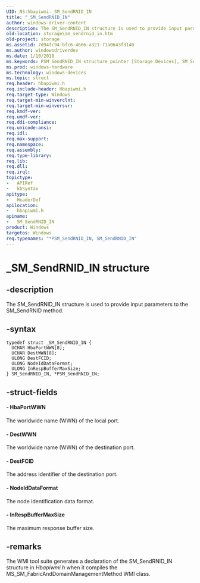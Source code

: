 ```yaml
---
UID: NS:hbapiwmi._SM_SendRNID_IN
title: "_SM_SendRNID_IN"
author: windows-driver-content
description: The SM_SendRNID_IN structure is used to provide input parameters to the SM_SendRNID method.
old-location: storage\sm_sendrnid_in.htm
old-project: storage
ms.assetid: 7d94fc94-bfc6-4666-a321-71a0643f3140
ms.author: windowsdriverdev
ms.date: 1/10/2018
ms.keywords: PSM_SendRNID_IN structure pointer [Storage Devices], SM_SendRNID_IN, SM_SendRNID_IN structure [Storage Devices], hbapiwmi/PSM_SendRNID_IN, storage.sm_sendrnid_in, hbapiwmi/SM_SendRNID_IN, PSM_SendRNID_IN, *PSM_SendRNID_IN, _SM_SendRNID_IN, structs-Fibre_61452dff-7706-4a0a-838a-5220f7117668.xml
ms.prod: windows-hardware
ms.technology: windows-devices
ms.topic: struct
req.header: hbapiwmi.h
req.include-header: Hbapiwmi.h
req.target-type: Windows
req.target-min-winverclnt: 
req.target-min-winversvr: 
req.kmdf-ver: 
req.umdf-ver: 
req.ddi-compliance: 
req.unicode-ansi: 
req.idl: 
req.max-support: 
req.namespace: 
req.assembly: 
req.type-library: 
req.lib: 
req.dll: 
req.irql: 
topictype:
-	APIRef
-	kbSyntax
apitype:
-	HeaderDef
apilocation:
-	hbapiwmi.h
apiname:
-	SM_SendRNID_IN
product: Windows
targetos: Windows
req.typenames: "*PSM_SendRNID_IN, SM_SendRNID_IN"
---
```


# _SM_SendRNID_IN structure


## -description


The SM_SendRNID_IN structure is used to provide input parameters to the SM_SendRNID method.


## -syntax


````
typedef struct _SM_SendRNID_IN {
  UCHAR HbaPortWWN[8];
  UCHAR DestWWN[8];
  ULONG DestFCID;
  ULONG NodeIdDataFormat;
  ULONG InRespBufferMaxSize;
} SM_SendRNID_IN, *PSM_SendRNID_IN;
````


## -struct-fields




#### - HbaPortWWN

The worldwide name (WWN) of the local port.


#### - DestWWN

The worldwide name (WWN) of the destination port.


#### - DestFCID

The address identifier of the destination port.


#### - NodeIdDataFormat

The node identification data format.


#### - InRespBufferMaxSize

The maximum response buffer size.


## -remarks


The WMI tool suite generates a declaration of the SM_SendRNID_IN structure in <i>Hbapiwmi.h</i> when it compiles the MS_SM_FabricAndDomainManagementMethod WMI class.


